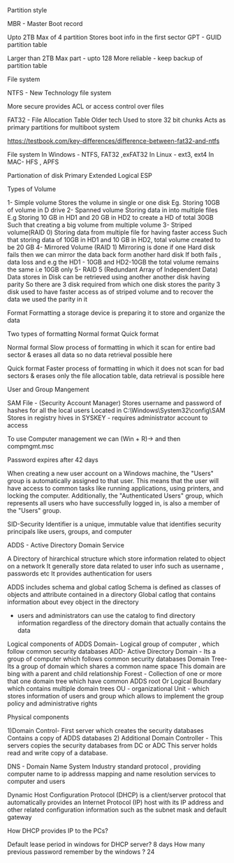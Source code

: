 


Partition style

MBR - Master Boot record

Upto 2TB
Max  of 4 partition
Stores boot info in the first sector
GPT - GUID partition table

Larger than 2TB
Max part - upto 128
More reliable - keep backup of partition table


File system

NTFS - New Technology file system 

More secure 
provides ACL or access control over files

FAT32 - File Allocation Table
Older tech
Used to store 32 bit chunks
Acts as primary partitions for multiboot system

https://testbook.com/key-differences/difference-between-fat32-and-ntfs


File system
In Windows - NTFS, FAT32 ,exFAT32
In Linux - ext3, ext4
In MAC- HFS , APFS










 Partionation of disk
Primary 
Extended
Logical
ESP

Types of Volume

1- Simple volume
Stores the volume in single or one disk 
Eg. Storing 10GB of volume in D drive
2- Spanned volume 
Storing data in into multiple files
E.g Storing 10 GB in HD1 and 20 GB in HD2 to create a HD of total 30GB
Such that creating a big volume from multiple volume
3- Striped volume(RAID 0)
Storing data from multiple file for having faster access
Such that  storing data of 10GB in HD1 and 10 GB in HD2, total volume created to be 20 GB
4- Mirrored Volume (RAID 1)
Mirroring  is done if one Hard  disk fails then we can mirror the data back form another hard disk
If both fails , data loss and e.g the HD1 - 10GB and HD2-10GB the total volume remains the same i.e 10GB only
5- RAID 5 (Redundant Array of Independent Data)
Data stores in Disk can be retrieved using another another disk having parity 
So there are 3 disk required from which one disk stores the parity 
3 disk used to have faster access as of striped volume and to recover the data we used the parity in it

Format
Formatting a storage device is preparing it to store and organize the data

Two types of formatting
Normal format
Quick format

Normal formal
Slow process of formatting in which it scan for entire bad sector  & erases all data so no data retrieval possible here


Quick format
Faster process of formatting in which it does not scan for bad sectors & erases only the file allocation table, data retrieval is possible here 


User and Group Mangement

SAM File - (Security Account Manager)
Stores username and password of hashes for all the local users
Located in C:\Windows\System32\config\SAM
Stores in registry hives in SYSKEY - requires administrator account to access

To use Computer management we can (Win + R)-> and then compmgmt.msc

Password expires after 42 days

When creating a new user account on a Windows machine, the "Users" group is automatically assigned to that user. This means that the user will have access to common tasks like running applications, using printers, and locking the computer. Additionally, the "Authenticated Users" group, which represents all users who have successfully logged in, is also a member of the "Users" group. 

SID-Security Identifier is a unique, immutable value that identifies security principals like users, groups, and computer



ADDS - Active Directory Domain Service

A Directory of hirarchical structure which store information related to   object on a network
It generally store data related to user info such as username , passwords etc
It provides authentication for users


ADDS includes schema and global catlog
Schema is defined as classes of objects and attribute contained in a directory 
Global catlog that contains information about evey object in the directory 
-  users and administrators can use the catalog to find directory information regardless
 of the directory domain that actually contains the data

Logical components of ADDS
Domain- Logical group of computer , which follow common security databases
ADD- Active Directory Domain - Its a group of computer which follows common security databases
Domain Tree- Its a group of domain which shares a common name space
This domain are bing with a parent and child relationship
Forest - Collection of one or more that one domain tree which have common ADDS root
Or Logical Boundary which contains multiple domain  trees 
OU - organizational Unit - which stores information of users and group which allows to implement the group policy and administrative rights


Physical components

1)Domain  Control- First server which creates the security databases
Contains a copy of
 ADDS databases
2) Additional Domain Controller - This servers copies the security databases from DC or ADC
This  server holds read and write copy of a database.




DNS - Domain Name System
Industry standard protocol , providing computer name to ip addresss mapping and name resolution services to computer and users

Dynamic Host Configuration Protocol (DHCP) is a client/server protocol that automatically provides an Internet Protocol (IP) host with its IP address and other related configuration information such as the subnet mask and default gateway

How DHCP provides IP to the PCs?

Default lease period in windows for DHCP server?
8 days
How many previous password remember by the windows ?
24


